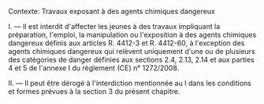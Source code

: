 Contexte: Travaux exposant à des agents chimiques dangereux

I. — Il est interdit d'affecter les jeunes à des travaux impliquant la préparation, l'emploi, la manipulation ou l'exposition à des agents chimiques dangereux définis aux articles R. 4412-3 et R. 4412-60, à l'exception des agents chimiques dangereux qui relèvent uniquement d'une ou de plusieurs des catégories de danger définies aux sections 2.4, 2.13, 2.14 et aux parties 4 et 5 de l'annexe I du règlement (CE) n° 1272/2008.

II. — Il peut être dérogé à l'interdiction mentionnée au I dans les conditions et formes prévues à la section 3 du présent chapitre.